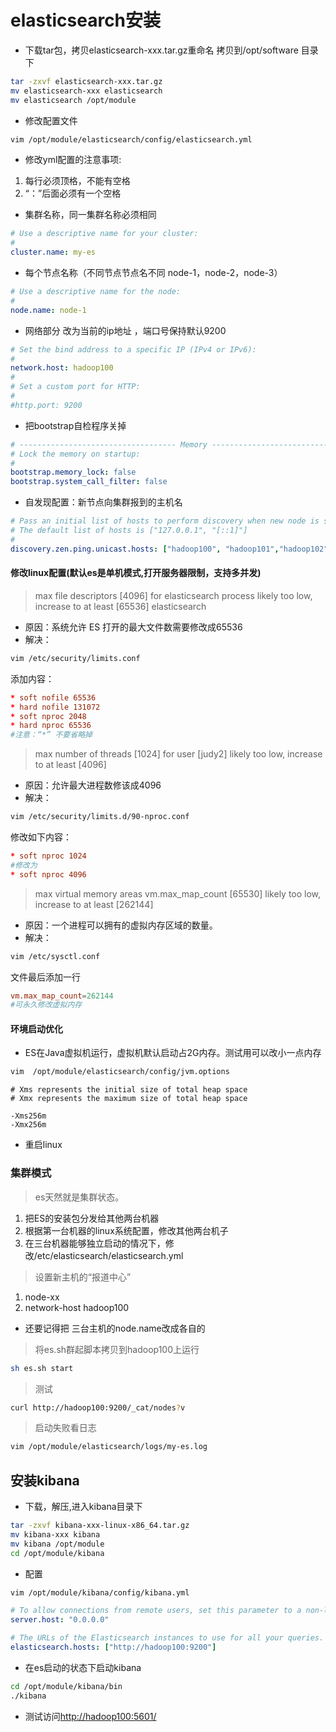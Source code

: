 # elasticsearch安装
+ 下载tar包，拷贝elasticsearch-xxx.tar.gz重命名 拷贝到/opt/software 目录下
```bash
tar -zxvf elasticsearch-xxx.tar.gz
mv elasticsearch-xxx elasticsearch
mv elasticsearch /opt/module
```
+ 修改配置文件
```bash
vim /opt/module/elasticsearch/config/elasticsearch.yml
```
+ 修改yml配置的注意事项:
1. 每行必须顶格，不能有空格   
2. “：”后面必须有一个空格

+ 集群名称，同一集群名称必须相同
```yml
# Use a descriptive name for your cluster:
#
cluster.name: my-es
```
+ 每个节点名称（不同节点节点名不同 node-1，node-2，node-3）
```yml
# Use a descriptive name for the node:
#
node.name: node-1
```
+ 网络部分  改为当前的ip地址  ，端口号保持默认9200
```yml
# Set the bind address to a specific IP (IPv4 or IPv6):
#
network.host: hadoop100
#
# Set a custom port for HTTP:
#
#http.port: 9200
```
+ 把bootstrap自检程序关掉
```yml
# ----------------------------------- Memory --------------------------------
# Lock the memory on startup:
#
bootstrap.memory_lock: false
bootstrap.system_call_filter: false
```
+ 自发现配置：新节点向集群报到的主机名
```yml
# Pass an initial list of hosts to perform discovery when new node is started:
# The default list of hosts is ["127.0.0.1", "[::1]"]
#
discovery.zen.ping.unicast.hosts: ["hadoop100", "hadoop101","hadoop102"]
```
#### 修改linux配置(默认es是单机模式,打开服务器限制，支持多并发)
>max file descriptors [4096] for elasticsearch process likely too low, increase to at least [65536] elasticsearch
+ 原因：系统允许 ES 打开的最大文件数需要修改成65536
+ 解决：
```bash
vim /etc/security/limits.conf
```
添加内容：
```conf
* soft nofile 65536
* hard nofile 131072
* soft nproc 2048
* hard nproc 65536
#注意：“*” 不要省略掉
```

>max number of threads [1024] for user [judy2] likely too low, increase to at least [4096] 
+ 原因：允许最大进程数修该成4096
+ 解决：
```bash
vim /etc/security/limits.d/90-nproc.conf   
```
修改如下内容：
```conf
* soft nproc 1024
#修改为
* soft nproc 4096
```
>max virtual memory areas vm.max_map_count [65530] likely too low, increase to at least [262144]
+ 原因：一个进程可以拥有的虚拟内存区域的数量。
+ 解决： 
```bash
vim /etc/sysctl.conf  
```
文件最后添加一行
```conf
vm.max_map_count=262144
#可永久修改虚拟内存
```
#### 环境启动优化
+ ES在Java虚拟机运行，虚拟机默认启动占2G内存。测试用可以改小一点内存
```bash
vim  /opt/module/elasticsearch/config/jvm.options
```
```options
# Xms represents the initial size of total heap space
# Xmx represents the maximum size of total heap space

-Xms256m
-Xmx256m
```
+ 重启linux
### 集群模式
>es天然就是集群状态。
1. 把ES的安装包分发给其他两台机器
2. 根据第一台机器的linux系统配置，修改其他两台机子
3. 在三台机器能够独立启动的情况下，修改/etc/elasticsearch/elasticsearch.yml
>设置新主机的“报道中心”  
1. node-xx
2. network-host hadoop100 
+ 还要记得把 三台主机的node.name改成各自的
>将es.sh群起脚本拷贝到hadoop100上运行
```bash 
sh es.sh start
```
> 测试
```bash
curl http://hadoop100:9200/_cat/nodes?v
```
>启动失败看日志
```bash
vim /opt/module/elasticsearch/logs/my-es.log
```
## 安装kibana
+ 下载，解压,进入kibana目录下
```bash
tar -zxvf kibana-xxx-linux-x86_64.tar.gz 
mv kibana-xxx kibana
mv kibana /opt/module
cd /opt/module/kibana
```
+ 配置
```bash
vim /opt/module/kibana/config/kibana.yml
```
```yml
# To allow connections from remote users, set this parameter to a non-loopback address.
server.host: "0.0.0.0"

# The URLs of the Elasticsearch instances to use for all your queries.
elasticsearch.hosts: ["http://hadoop100:9200"]
```
+ 在es启动的状态下启动kibana
```bash
cd /opt/module/kibana/bin
./kibana
```
+ 测试访问<http://hadoop100:5601/>
